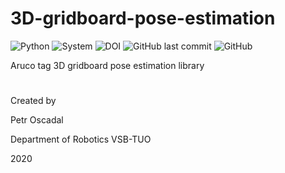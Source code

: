 # 3D-gridboard-pose-estimation
![Python](https://img.shields.io/badge/Python-2.7-green)
![System](https://img.shields.io/badge/System-Linux|Windows-green)
![DOI](https://img.shields.io/badge/doi-https://doi.org/10.3390/s20174825-green)
![GitHub last commit](https://img.shields.io/github/last-commit/robot-vsb-cz/3D-gridboard-pose-estimation) 
![GitHub](https://img.shields.io/github/license/robot-vsb-cz/3D-gridboard-pose-estimation)

Aruco tag 3D gridboard pose estimation library

#
Created by 

Petr Oscadal 

Department of Robotics VSB-TUO

2020
#